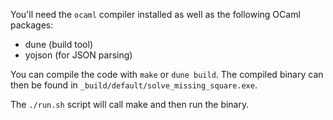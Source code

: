 You'll need the `ocaml` compiler installed as well as the following OCaml packages:
* dune (build tool)
* yojson (for JSON parsing)

You can compile the code with `make` or `dune build`.
The compiled binary can then be found in `_build/default/solve_missing_square.exe`.

The `./run.sh` script will call make and then run the binary.
